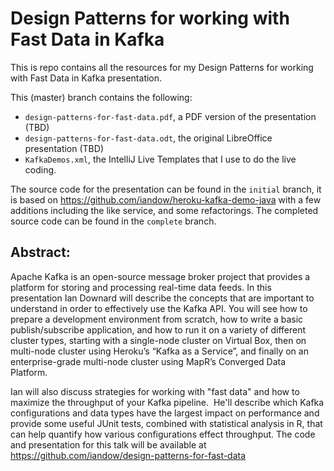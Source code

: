 # Design Patterns for working with Fast Data in Kafka

This is repo contains all the resources for my Design Patterns for working with Fast Data in Kafka presentation.

This (master) branch contains the following:

* `design-patterns-for-fast-data.pdf`, a PDF version of the presentation (TBD)
* `design-patterns-for-fast-data.odt`, the original LibreOffice presentation (TBD)
* `KafkaDemos.xml`, the IntelliJ Live Templates that I use to do the live coding.

The source code for the presentation can be found in the `initial` branch, it is based on https://github.com/iandow/heroku-kafka-demo-java with a few additions including the like service, and some refactorings.  The completed source code can be found in the `complete` branch.


## Abstract:

Apache Kafka is an open-source message broker project that provides a platform for storing and processing real-time data feeds. In this presentation Ian Downard will describe the concepts that are important to understand in order to effectively use the Kafka API. You will see how to prepare a development environment from scratch, how to write a basic publish/subscribe application, and how to run it on a variety of different cluster types, starting with a single-node cluster on Virtual Box, then on multi-node cluster using Heroku’s “Kafka as a Service”, and finally on an enterprise-grade multi-node cluster using MapR’s Converged Data Platform.  

Ian will also discuss strategies for working with "fast data" and how to maximize the throughput of your Kafka pipeline.  He'll describe which Kafka configurations and data types have the largest impact on performance and provide some useful JUnit tests, combined with statistical analysis in R, that can help quantify how various configurations effect throughput.
The code and presentation for this talk will be available at https://github.com/iandow/design-patterns-for-fast-data



